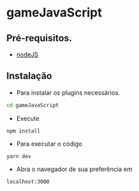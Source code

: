 # gameJavaScript

## Pré-requisitos.

* [nodeJS](https://nodejs.org/en/)

## Instalação

* Para instalar os plugins necessários.

``` bash
cd gameJavaScript
```

* Execute

```
npm install
```

* Para executar o código

```
yarn dev
```

* Abra o navegador de sua preferência em

```
localhost:3000
```
